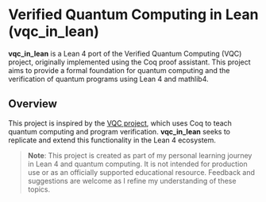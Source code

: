 # Verified Quantum Computing in Lean (vqc_in_lean)

**vqc_in_lean** is a Lean 4 port of the Verified Quantum Computing (VQC) project, originally implemented using the Coq proof assistant. This project aims to provide a formal foundation for quantum computing and the verification of quantum programs using Lean 4 and mathlib4.

## Overview

This project is inspired by the [VQC project](https://people.cs.uchicago.edu/~caldwellb/posts/2022-09-14-vqc.html), which uses Coq to teach quantum computing and program verification. **vqc_in_lean** seeks to replicate and extend this functionality in the Lean 4 ecosystem.

> **Note**: This project is created as part of my personal learning journey in Lean 4 and quantum computing. It is not intended for production use or as an officially supported educational resource. Feedback and suggestions are welcome as I refine my understanding of these topics.